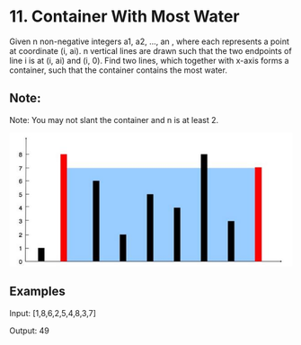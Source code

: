 # 11. Container With Most Water

Given n non-negative integers a1, a2, ..., an , where each represents a point at coordinate (i, ai). n vertical lines are drawn such that the two endpoints of line i is at (i, ai) and (i, 0). Find two lines, which together with x-axis forms a container, such that the container contains the most water.

## Note:

Note: You may not slant the container and n is at least 2.

![Description](https://github.com/lsniper7614/LeetCode/blob/master/011.Container%20With%20Most%20Water/Container%20With%20Most%20Water.jpg)

## Examples

Input: [1,8,6,2,5,4,8,3,7]

Output: 49
